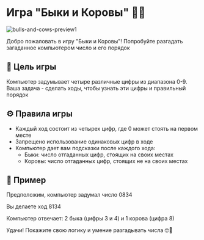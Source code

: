 # Игра "Быки и Коровы" 🐂🐄

![bulls-and-cows-preview1](https://github.com/wAkExGOD/bulls-and-cows/assets/52173833/eb5e5890-7ec8-4adf-8568-d5bd9e4ac38e)

Добро пожаловать в игру "Быки и Коровы"! Попробуйте разгадать загаданное компьютером число и его порядок

## 🎯 Цель игры
Компьютер задумывает четыре различные цифры из диапазона 0-9. Ваша задача - сделать ходы, чтобы узнать эти цифры и правильный порядок

## ⚙️ Правила игры
- Каждый ход состоит из четырех цифр, где 0 может стоять на первом месте
- Запрещено использование одинаковых цифр в ходе
- Компьютер дает вам подсказки после каждого хода:
    - Быки: число отгаданных цифр, стоящих на своих местах
    - Коровы: число отгаданных цифр, стоящих не на своих местах

## 🌟 Пример
Предположим, компьютер задумал число 0834

Вы делаете ход 8134

Компьютер отвечает: 2 быка (цифры 3 и 4) и 1 корова (цифра 8)

Удачи! Покажите свою логику и умение разгадывать числа 🤓💪
